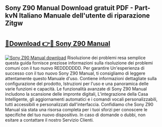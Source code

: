 ## Sony Z90 Manual Download gratuit PDF - Part-kvN Italiano Manuale dell'utente di riparazione Zitgw

# <h2><a href="http://dfdontn.blite.top/?on=Sony+Z90+Manual">🔗Download 👉🔴 Sony Z90 Manual</a></h2>

[![Sony Z90 Manual download](https://i.imgur.com/lujVjoI.png)](http://dfdontn.blite.top/?on=Sony+Z90+Manual)
Risoluzione dei problemi resa semplice questa guida fornisce preziose informazioni sulla risoluzione dei problemi comuni con il tuo nuovo REDDDDDDD. Per garantire Un'esperienza di successo con il tuo nuovo Sony Z90 Manual, ti consigliamo di leggere attentamente questo Manuale d'uso. Contiene informazioni dettagliate sulla configurazione del prodotto, Istruzioni per l'uso e una panoramica delle varie funzioni e capacità. Le funzionalità avanzate di Sony Z90 Manual includono la scansione delle impronte digitali, L'integrazione della Casa Intelligente, gli aggiornamenti automatici e i comandi vocali personalizzabili, tutti accessibili e personalizzati dall'interfaccia. Confidiamo che Sony Z90 Manual sia stata una risorsa completa per i tuoi sforzi per conoscere le specifiche del tuo nuovo dispositivo. In caso di domande o dubbi, non esitare a contattare il nostro Servizio Clienti.
